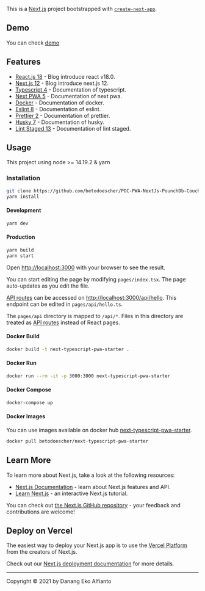 This is a [Next.js](https://nextjs.org/) project bootstrapped with [`create-next-app`](https://github.com/vercel/next.js/tree/canary/packages/create-next-app).

## Demo

You can check [demo](https://next-typescript-pwa-starter.vercel.app/)

## Features

- [React.js 18](https://reactjs.org/blog/2022/03/29/react-v18.html) - Blog introduce react v18.0.
- [Next.js 12](https://nextjs.org/blog/next-12) - Blog introduce next.js 12.
- [Typescript 4](https://www.typescriptlang.org/) - Documentation of typescript.
- [Next PWA 5](https://www.npmjs.com/package/next-pwa) - Documentation of next pwa.
- [Docker](https://docs.docker.com/) - Documentation of docker.
- [Eslint 8](https://eslint.org/docs/user-guide/getting-started) - Documentation of eslint.
- [Prettier 2](https://prettier.io/docs/en/index.html) - Documentation of prettier.
- [Husky 7](https://typicode.github.io/husky/#/) - Documentation of husky.
- [Lint Staged 13](https://github.com/okonet/lint-staged) - Documentation of lint staged.

## Usage

This project using node >= 14.19.2 & yarn

### Installation

```bash
git clone https://github.com/betodoescher/POC-PWA-NextJs-PounchDb-CouchDb.git
yarn install
```

#### Development

```bash
yarn dev
```

#### Production

```bash
yarn build
yarn start
```

Open [http://localhost:3000](http://localhost:3000) with your browser to see the result.

You can start editing the page by modifying `pages/index.tsx`. The page auto-updates as you edit the file.

[API routes](https://nextjs.org/docs/api-routes/introduction) can be accessed on [http://localhost:3000/api/hello](http://localhost:3000/api/hello). This endpoint can be edited in `pages/api/hello.ts`.

The `pages/api` directory is mapped to `/api/*`. Files in this directory are treated as [API routes](https://nextjs.org/docs/api-routes/introduction) instead of React pages.

#### Docker Build

```bash
docker build -t next-typescript-pwa-starter .
```

#### Docker Run

```bash
docker run --rm -it -p 3000:3000 next-typescript-pwa-starter
```

#### Docker Compose

```bash
docker-compose up
```

#### Docker Images

You can use images available on docker hub [next-typescript-pwa-starter](https://hub.docker.com/r/betodoescher/next-typescript-pwa-starter).

```bash
docker pull betodoescher/next-typescript-pwa-starter
```

## Learn More

To learn more about Next.js, take a look at the following resources:

- [Next.js Documentation](https://nextjs.org/docs) - learn about Next.js features and API.
- [Learn Next.js](https://nextjs.org/learn) - an interactive Next.js tutorial.

You can check out [the Next.js GitHub repository](https://github.com/vercel/next.js/) - your feedback and contributions are welcome!

## Deploy on Vercel

The easiest way to deploy your Next.js app is to use the [Vercel Platform](https://vercel.com/new?utm_medium=default-template&filter=next.js&utm_source=create-next-app&utm_campaign=create-next-app-readme) from the creators of Next.js.

Check out our [Next.js deployment documentation](https://nextjs.org/docs/deployment) for more details.

---

Copyright © 2021 by Danang Eko Alfianto
